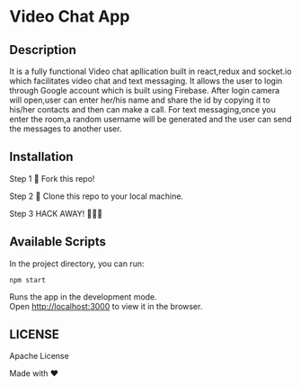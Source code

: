 # Video Chat App

## Description

It is a fully functional Video chat apllication built in react,redux and socket.io which facilitates video chat and text messaging.
It allows the user to login through Google account which is built using Firebase.
After login camera will open,user can enter her/his name and share the id by copying it to his/her contacts and then can make a call.
For text messaging,once you enter the room,a random username will be generated and the user can send the messages to another user.

## Installation

Step 1
🍴 Fork this repo!

Step 2
👯 Clone this repo to your local machine.

Step 3
HACK AWAY! 🔨🔨🔨

## Available Scripts

In the project directory, you can run:

`npm start`

Runs the app in the development mode.<br />
Open [http://localhost:3000](http://localhost:3000) to view it in the browser.

## LICENSE

Apache License

Made with ❤
